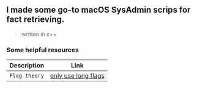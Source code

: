 ## I made some go-to macOS SysAdmin scrips for fact retrieving. 

> written in c++

### Some helpful resources

| Description | Link |
| --- | --- |
| `Flag theory` | [only use long flags](https://changelog.com/posts/use-long-flags-when-scripting) |
